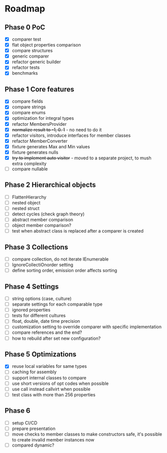 # Roadmap

## Phase 0 PoC

- [x] comparer test
- [x] flat object properties comparison
- [x] compare structures
- [x] generic comparer
- [x] refactor generic builder
- [x] refactor tests
- [x] benchmarks

## Phase 1 Core features

- [x] compare fields
- [x] compare strings
- [x] compare enums
- [x] optimization for integral types
- [x] refactor MembersProvider
- [x] ~~normalize result to -1, 0. 1~~ - no need to do it
- [x] refactor visitors, introduce interfaces for member classes
- [x] refactor MemberConverter
- [x] fixture generates Max and Min values
- [X] fixture generates nulls
- [x] ~~try to implement auto visitor~~ - moved to a separate project, to mush extra complexity
- [ ] compare nullable

## Phase 2 Hierarchical objects

- [ ] FlattenHierarchy
- [ ] nested object
- [ ] nested struct
- [ ] detect cycles (check graph theory)
- [ ] abstract member comparison
- [ ] object member comparison?
- [ ] test when abstract class is replaced after a comparer is created

## Phase 3 Collections

- [ ] compare collection, do not iterate IEnumerable
- [ ] IgnoreCollectiOnorder setting
- [ ] define sorting order, emission order affects sorting

## Phase 4 Settings

- [ ] string options (case, culture)
- [ ] separate settings for each comparable type
- [ ] ignored properties
- [ ] tests for different cultures
- [ ] float, double, date time precision
- [ ] customization setting to override comparer with specific implementation
- [ ] compare references and the end?
- [ ] how to rebuild after set new configuration?

## Phase 5 Optimizations

- [x] reuse local variables for same types
- [ ] caching for assembly
- [ ] support internal classes to compare
- [ ] use short versions of opt codes when possible
- [ ] use call instead callvirt when possible
- [ ] test class with more than 256 properties

## Phase 6

- [ ] setup CI/CD
- [ ] prepare presentation
- [ ] move checks to member classes to make constructors safe, it's possible to create invalid member instances now
- [ ] compared dynamic?
